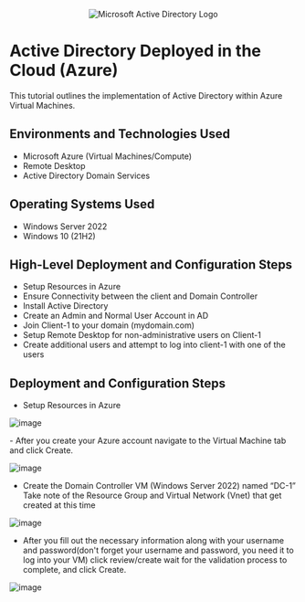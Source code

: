 <p align="center">
<img src="https://i.imgur.com/pU5A58S.png" alt="Microsoft Active Directory Logo"/>
</p>

<h1>Active Directory Deployed in the Cloud (Azure)</h1>
This tutorial outlines the implementation of Active Directory within Azure Virtual Machines.<br />




<h2>Environments and Technologies Used</h2>

- Microsoft Azure (Virtual Machines/Compute)
- Remote Desktop
- Active Directory Domain Services


<h2>Operating Systems Used </h2>

- Windows Server 2022
- Windows 10 (21H2)

<h2>High-Level Deployment and Configuration Steps</h2>

- Setup Resources in Azure
- Ensure Connectivity between the client and Domain Controller
- Install Active Directory
- Create an Admin and Normal User Account in AD
- Join Client-1 to your domain (mydomain.com)
- Setup Remote Desktop for non-administrative users on Client-1
- Create additional users and attempt to log into client-1 with one of the users


<h2>Deployment and Configuration Steps</h2>

- Setup Resources in Azure
<p>

![image](https://github.com/zahranyousuff/AD-Azure-/assets/159392784/24339f52-82d8-46e6-95c5-1a04ca181637)

<p>
- After you create your Azure account navigate to the Virtual Machine tab and click Create.
<p>

![image](https://github.com/zahranyousuff/AD-Azure-/assets/159392784/ef9cc8ce-9e51-4154-a003-4b1ec1369f69)


- Create the Domain Controller VM (Windows Server 2022) named “DC-1”
Take note of the Resource Group and Virtual Network (Vnet) that get created at this time

![image](https://github.com/zahranyousuff/AD-Azure-/assets/159392784/5b167d98-98a1-4f76-aeea-5c5202676c74)

<p>

- After you fill out the necessary information along with your username and password(don't forget your username and password, you need it to log into your VM) click review/create wait for the validation process to complete, and click Create. 
</p>

![image](https://github.com/zahranyousuff/AD-Azure-/assets/159392784/64d72967-cd5e-4861-89dc-6a5ff024a548)

